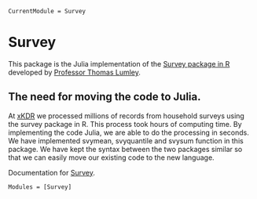 ```@meta
CurrentModule = Survey
```

# Survey

This package is the Julia implementation of the [Survey package in R](https://cran.r-project.org/web/packages/survey/index.html) developed by [Professor Thomas Lumley](https://www.stat.auckland.ac.nz/people/tlum005). 

## The need for moving the code to Julia. 

At [xKDR](https://xkdr.org/) we processed millions of records from household surveys using the survey package in R. This process took hours of computing time. By implementing the code Julia, we are able to do the processing in seconds. We have implemented svymean, svyquantile and svysum function in this package. We have kept the syntax between the two packages similar so that we can easily move our existing code to the new language.

Documentation for [Survey](https://github.com/Survey.jl).

```@autodocs
Modules = [Survey]
```
